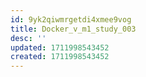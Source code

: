 ```yaml
---
id: 9yk2qiwmrgetdi4xmee9vog
title: Docker_v_m1_study_003
desc: ''
updated: 1711998543452
created: 1711998543452
---
```

